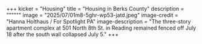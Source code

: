 +++
kicker = "Housing"
title = "Housing in Berks County"
description = """"""
image = "2025/07/01m8-5ghr-wp53-jatd.jpeg"
image-credit = "Hanna Holthaus / For Spotlight PA"
image-description = "The three-story apartment complex at 501 North 8th St. in Reading remained fenced off July 18 after the south wall collapsed July 5."
+++
